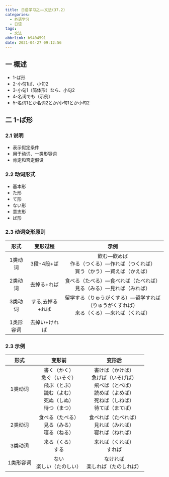```yaml
---
title: 日语学习之——文法(37.2)
categories:
  - 外语学习
  - 日语
tags:
  - 文法
abbrlink: b9404591
date: 2021-04-27 09:12:56
---
```

## 一 概述

* 1-ば形
* 2-小句1ば、小句2
* 3-小句1（简体形）なら、小句2
* 4-名词でも（示例）
* 5-名词1とか名词2とか/小句1とか小句2

<!--more-->

## 二 1-ば形

### 2.1 说明

* 表示假定条件
* 用于动词、一类形容词
* 肯定和否定假设

### 2.2 动词形式

* 基本形
* た形
* て形
* ない形
* 意志形
* ば形

### 2.3 动词变形原则

|   形式    |     变形过程     |                             示例                             |
| :-------: | :--------------: | :----------------------------------------------------------: |
|  1类动词  |    3段-4段+ば    | 飲む—飲めば<br>作る（つくる）—作れば（つくれば）<br>買う（かう）—買えば（かえば） |
|  2类动词  |   去掉る+れば    | 食べる（たべる）—食べれば（たべれば）<br>見る（みる）—見れば（みれば） |
|  3类动词  | する,去掉る+れば | 留学する（りゅうがくする）—留学すれば（りゅうがくすれば）<br>来る（くる）—来れば（くれば） |
| 1类形容词 |  去掉い+ければ   |                                                              |

### 2.3 示例

|   形式    |                            变形前                            |                            变形后                            |
| :-------: | :----------------------------------------------------------: | :----------------------------------------------------------: |
|  1类动词  | 書く（かく）<br>急ぐ（いそぐ）<br>飛ぶ（とぶ）<br>読む（よむ）<br>死ぬ（しぬ）<br>待つ（まつ） | 書けば（かけば）<br/>急げば（いそげば）<br>飛べば（とべば）<br>読めば（よめば）<br>死ねば（しねば）<br>待てば（まてば） |
|  2类动词  |       食べる（たべる）<br>見る（みる）<br>寝る（ねる）       | 食べれば（たべれば）<br/>見れば（みれば）<br>寝れば（ねれば） |
|  3类动词  |                    来る（くる）<br/>する                     |                 来れば（くれば）<br/>すれば                  |
| 1类形容词 |                 ない<br/>楽しい（たのしい）                  |             なければ<br/>楽しれば（たのしれば）              |

